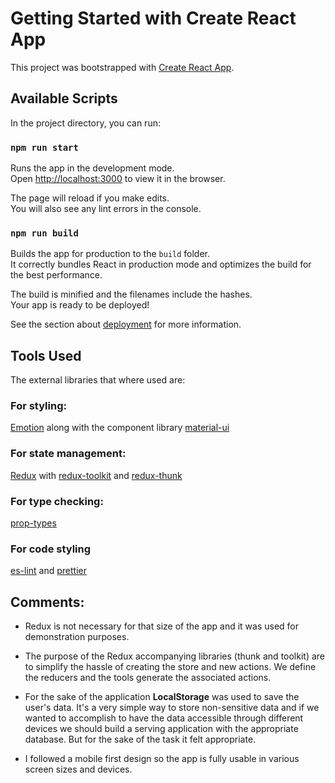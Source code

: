 # Getting Started with Create React App

This project was bootstrapped with [Create React App](https://github.com/facebook/create-react-app).

## Available Scripts

In the project directory, you can run:

### `npm run start`

Runs the app in the development mode.\
Open [http://localhost:3000](http://localhost:3000) to view it in the browser.

The page will reload if you make edits.\
You will also see any lint errors in the console.

### `npm run build`

Builds the app for production to the `build` folder.\
It correctly bundles React in production mode and optimizes the build for the best performance.

The build is minified and the filenames include the hashes.\
Your app is ready to be deployed!

See the section about [deployment](https://facebook.github.io/create-react-app/docs/deployment) for more information.

## Tools Used

The external libraries that where used are:

### For styling:

[Emotion](https://emotion.sh/docs/introduction) along with the component library [material-ui](https://material-ui.com/)

### For state management:

[Redux](https://redux.js.org/) with [redux-toolkit](https://redux-toolkit.js.org/) and [redux-thunk](https://github.com/reduxjs/redux-thunk)

### For type checking:

[prop-types](https://github.com/facebook/prop-types)

### For code styling

[es-lint](https://eslint.org/) and [prettier](https://prettier.io/)

## Comments:

- Redux is not necessary for that size of the app and it was used for demonstration purposes.

- The purpose of the Redux accompanying libraries (thunk and toolkit) are to simplify the hassle of creating the store and new actions. We define the reducers and the tools generate the associated actions.

- For the sake of the application **LocalStorage** was used to save the user's data. It's a very simple way to store non-sensitive data and if we wanted to accomplish to have the data accessible through different devices we should build a serving application with the appropriate database. But for the sake of the task it felt appropriate.

- I followed a mobile first design so the app is fully usable in various screen sizes and devices.
